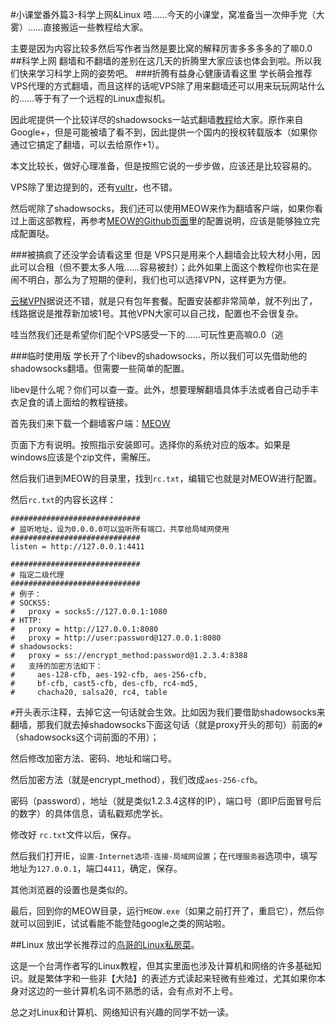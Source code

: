#小课堂番外篇3-科学上网&Linux
唔……今天的小课堂，窝准备当一次伸手党（大雾）……直接搬运一些教程给大家。

主要是因为内容比较多然后写作者当然是要比窝的解释厉害多多多多的了嘛0.0
##科学上网
翻墙和不翻墙的差别在这几天的折腾里大家应该也体会到啦。所以我们快来学习科学上网的姿势吧。
###折腾有益身心健康请看这里
学长萌会推荐VPS代理的方式翻墙，而且这样的话呢VPS除了用来翻墙还可以用来玩玩网站什么的……等于有了一个远程的Linux虚拟机。

因此呢提供一个比较详尽的shadowsocks一站式翻墙[教程](http://blog.sina.com.cn/s/blog_68d0ce210102voc3.html)给大家。原作来自Google+，但是可能被墙了看不到，因此提供一个国内的授权转载版本（如果你通过它搞定了翻墙，可以去给原作+1）。

本文比较长，做好心理准备，但是按照它说的一步步做，应该还是比较容易的。

VPS除了里边提到的，还有[vultr](https://www.vultr.com/)，也不错。

然后呢除了shadowsocks，我们还可以使用MEOW来作为翻墙客户端，如果你看过上面这部教程，再参考[MEOW的Github页面](https://github.com/renzhn/MEOW)里的配置说明，应该是能够独立完成配置哒。

###被搞疯了还没学会请看这里
但是	VPS只是用来个人翻墙会比较大材小用，因此可以合租（但不要太多人哦……容易被封）；此外如果上面这个教程你也实在是闹不明白，那么为了短期的便利，我们也可以选择VPN，这样更为方便。

[云梯VPN](https://www.vcryptline.com/?r=10ccb0196cc0a49b)据说还不错，就是只有包年套餐。配置安装都非常简单，就不列出了，线路据说是推荐新加坡1号。其他VPN大家可以自己找，配置也不会很复杂。

哇当然我们还是希望你们配个VPS感受一下的……可玩性更高嘛0.0（逃

###临时使用版
学长开了个libev的shadowsocks，所以我们可以先借助他的shadowsocks翻墙。但需要一些简单的配置。

libev是什么呢？你们可以查一查。此外，想要理解翻墙具体手法或者自己动手丰衣足食的请上面给的教程链接。

首先我们来下载一个翻墙客户端：[MEOW](https://github.com/renzhn/MEOW)

页面下方有说明。按照指示安装即可。选择你的系统对应的版本。如果是windows应该是个zip文件，需解压。

然后我们进到MEOW的目录里，找到`rc.txt`，编辑它也就是对MEOW进行配置。

然后`rc.txt`的内容长这样：
```
#############################
# 监听地址，设为0.0.0.0可以监听所有端口，共享给局域网使用
#############################
listen = http://127.0.0.1:4411

#############################
# 指定二级代理
#############################
# 例子：
# SOCKS5:
#   proxy = socks5://127.0.0.1:1080
# HTTP:
#   proxy = http://127.0.0.1:8080
#   proxy = http://user:password@127.0.0.1:8080
# shadowsocks:
#   proxy = ss://encrypt_method:password@1.2.3.4:8388
#   支持的加密方法如下：
#     aes-128-cfb, aes-192-cfb, aes-256-cfb,
#     bf-cfb, cast5-cfb, des-cfb, rc4-md5,
#     chacha20, salsa20, rc4, table
```
`#`开头表示注释，去掉它这一句话就会生效。比如因为我们要借助shadowsocks来翻墙，那我们就去掉shadowsocks下面这句话（就是proxy开头的那句）前面的`#`（shadowsocks这个词前面的不用）；

然后修改加密方法、密码、地址和端口号。

然后加密方法（就是encrypt_method），我们改成`aes-256-cfb`。

密码（password），地址（就是类似1.2.3.4这样的IP），端口号（即IP后面冒号后的数字）的具体信息，请私戳郑虎学长。

修改好	`rc.txt`文件以后，保存。

然后我们打开IE，`设置-Internet选项-连接-局域网设置`；在`代理服务器`选项中，填写地址为`127.0.0.1`，端口`4411`，确定，保存。

其他浏览器的设置也是类似的。

最后，回到你的MEOW目录，运行`MEOW.exe`（如果之前打开了，重启它），然后你就可以回到IE，试试看能不能登陆google之类的网站啦。

##Linux
放出学长推荐过的[鸟哥的Linux私房菜](http://linux.vbird.org/aboutmysite.php)。

这是一个台湾作者写的Linux教程，但其实里面也涉及计算机和网络的许多基础知识。就是繁体字和一些非【大陆】的表述方式读起来轻微有些难过，尤其如果你本身对这边的一些计算机名词不熟悉的话，会有点对不上号。

总之对Linux和计算机、网络知识有兴趣的同学不妨一读。

